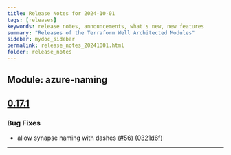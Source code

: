 ```yaml
---
title: Release Notes for 2024-10-01
tags: [releases]
keywords: release notes, announcements, what's new, new features
summary: "Releases of the Terraform Well Architected Modules"
sidebar: mydoc_sidebar
permalink: release_notes_20241001.html
folder: release_notes
---
```


## Module: azure-naming
## [0.17.1](https://github.com/CloudNationHQ/terraform-azure-naming/releases/tag/v0.17.1)


### Bug Fixes

* allow synapse naming with dashes ([#56](https://github.com/CloudNationHQ/terraform-azure-naming/issues/56)) ([0321d6f](https://github.com/CloudNationHQ/terraform-azure-naming/commit/0321d6f23f2795803d322cdae186b1fa57a7f281))

---

